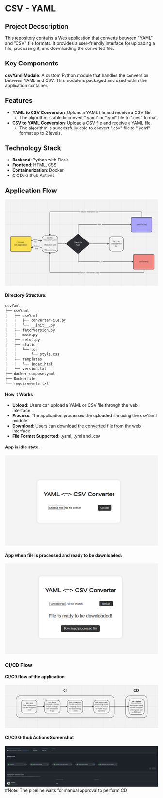 # CSV - YAML

## Project Decscription
This repository contains a Web application that converts between "YAML" and "CSV" file formats. It provides a user-friendly interface for uploading a file, processing it, and downloading the converted file.

## Key Components
**csvYaml Module**: A custom Python module that handles the conversion between YAML and CSV. This module is packaged and used within the application container.

## Features
- **YAML to CSV Conversion**: Upload a YAML file and receive a CSV file.
    - The algorithm is able to convert ".yaml" or ".yml" file to ".cvs" format.
- **CSV to YAML Conversion**: Upload a CSV file and receive a YAML file.
    - The algorithm is successfully able to convert ".csv" file to ".yaml" format up to 2 levels.

## Technology Stack
- **Backend**: Python with Flask
- **Frontend**: HTML, CSS
- **Containerization**: Docker
- **CICD**: Github Actions

## Application Flow
![App - Idle](./readme-asset/appFlow.png)

#### Directory Structure:
```
csvYaml
├── csvYaml
│   ├── csvYaml
│   │   ├── converterFile.py
│   │   └── __init__.py
│   ├── fetchVersion.py
│   ├── main.py
│   ├── setup.py
│   ├── static
│   │   └── css
│   │       └── style.css
│   ├── templates
│   │   └── index.html
│   └── version.txt
├── docker-compose.yaml
├── Dockerfile
└── requirements.txt
```

#### How It Works
- **Upload**: Users can upload a YAML or CSV file through the web interface.
- **Process**: The application processes the uploaded file using the csvYaml module.
- **Download**: Users can download the converted file from the web interface.
- **File Format Supported**: .yaml, .yml and .csv

#### App in idle state:
![App - Idle](./readme-asset/appIdle.png)

#### App when file is processed and ready to be downloaded:
![App - Processed](./readme-asset/appProcessed.png)

### CI/CD Flow

#### CI/CD flow of the application:
![App - Idle](./readme-asset/cicdFlowchart.png)

#### CI/CD Github Actions Screenshot
![App - Idle](./readme-asset/cicdGithub.png)
#Note: The pipeline waits for manual approval to perform CD


